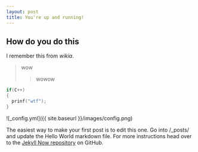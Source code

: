 ```yaml
---
layout: post
title: You're up and running!
---
```

## How do you do this ##

I remember this from _wikia_.  
> wow  
>> wowow

```C++
if(C++)
{
  prinf("wtf");
}
```

![_config.yml]({{ site.baseurl }}/images/config.png)

The easiest way to make your first post is to edit this one. Go into /_posts/ and update the Hello World markdown file. For more instructions head over to the [Jekyll Now repository](https://github.com/barryclark/jekyll-now) on GitHub.
